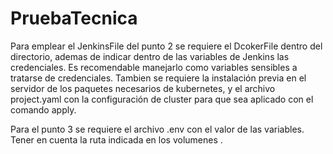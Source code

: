 # PruebaTecnica
Para emplear el JenkinsFile del punto 2 se requiere el DcokerFile dentro del directorio, ademas de indicar dentro de las variables de Jenkins las credenciales. Es recomendable manejarlo como variables sensibles a tratarse de credenciales. Tambien se requiere la instalación previa en el servidor de los paquetes necesarios de kubernetes, y el archivo project.yaml con la configuración de cluster para que sea aplicado con el comando apply.

Para el punto 3 se requiere el archivo .env con el valor de las variables. Tener en cuenta la ruta indicada en los volumenes .